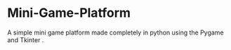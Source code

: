 # Mini-Game-Platform
A simple mini game platform made completely in python using the Pygame and Tkinter .
